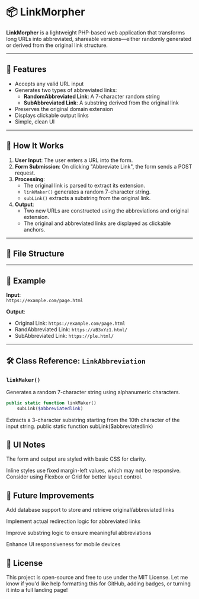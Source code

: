 # 📦 LinkMorpher

**LinkMorpher** is a lightweight PHP-based web application that transforms long URLs into abbreviated, shareable versions—either randomly generated or derived from the original link structure.

---

## 🚀 Features

- Accepts any valid URL input
- Generates two types of abbreviated links:
  - **RandomAbbreviated Link**: A 7-character random string
  - **SubAbbreviated Link**: A substring derived from the original link
- Preserves the original domain extension
- Displays clickable output links
- Simple, clean UI

---

## 🧠 How It Works

1. **User Input**: The user enters a URL into the form.
2. **Form Submission**: On clicking "Abbreviate Link", the form sends a POST request.
3. **Processing**:
   - The original link is parsed to extract its extension.
   - `linkMaker()` generates a random 7-character string.
   - `subLink()` extracts a substring from the original link.
4. **Output**:
   - Two new URLs are constructed using the abbreviations and original extension.
   - The original and abbreviated links are displayed as clickable anchors.

---

## 📂 File Structure


---

## 📌 Example

**Input**:  
`https://example.com/page.html`

**Output**:
- Original Link: `https://example.com/page.html`
- RandAbbreviated Link: `https://aB3xYz1.html/`
- SubAbbreviated Link: `https://ple.html/`

---

## 🛠️ Class Reference: `LinkAbbreviation`

### `linkMaker()`

Generates a random 7-character string using alphanumeric characters.

```php
public static function linkMaker()
    subLink($abbreviatedlink)
```

Extracts a 3-character substring starting from the 10th character of the input string.
public static function subLink($abbreviatedlink)

## 🎨 UI Notes
The form and output are styled with basic CSS for clarity.

Inline styles use fixed margin-left values, which may not be responsive. Consider using Flexbox or Grid for better layout control.

## 🌱 Future Improvements
Add database support to store and retrieve original/abbreviated links

Implement actual redirection logic for abbreviated links

Improve substring logic to ensure meaningful abbreviations

Enhance UI responsiveness for mobile devices

## 📄 License
This project is open-source and free to use under the MIT License.
Let me know if you'd like help formatting this for GitHub, adding badges, or turning it into a full landing page!

